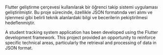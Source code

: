 Flutter geliştirme çerçevesi kullanılarak bir öğrenci takip sistemi uygulaması geliştirilmiştir. Bu proje sürecinde, özellikle JSON formatında veri alımı ve işlenmesi gibi belirli teknik alanlardaki bilgi ve becerilerin pekiştirilmesi hedeflenmiştir.


A student tracking system application has been developed using the Flutter development framework. This project provided an opportunity to reinforce specific technical areas, particularly the retrieval and processing of data in JSON format.
